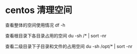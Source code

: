 # centos 清理空间


查看整体的空间使用情况
df -h 


查看根目录下各目录占用的空间
du -sh /* | sort -nr


查看二级目录下子目录和文件的占用空间
du -sh /opt/* | sort -nr

